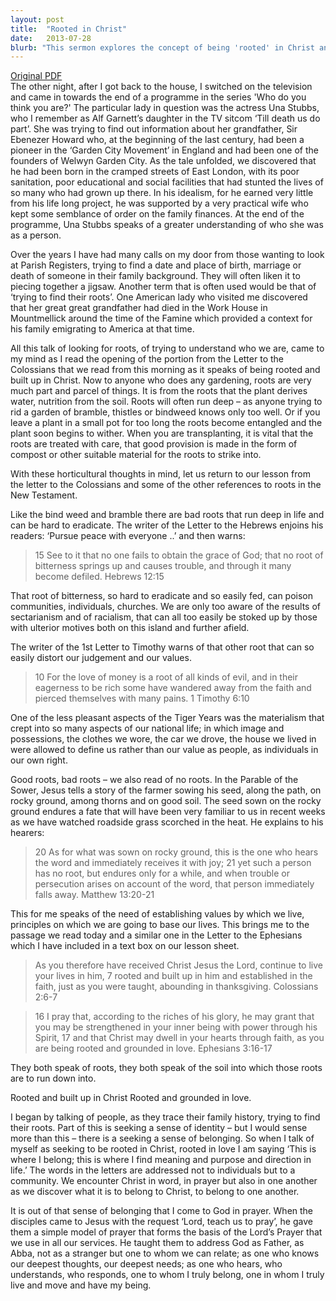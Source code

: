 ```yaml
---
layout: post
title:  "Rooted in Christ"
date:   2013-07-28
blurb: "This sermon explores the concept of being 'rooted' in Christ and love. It draws parallels between physical roots and spiritual roots, discussing how negative roots can poison communities and individuals, and how the absence of roots can lead to a lack of stability. The sermon emphasizes the importance of establishing values and principles based on faith in Christ and love."
---
```

[Original PDF](/assets/pdf/proper122013.pdf)    
The other night, after I got back to the house, I switched on the television and came in towards the end of a programme in the series 'Who do you think you are?' The particular lady in question was the actress Una Stubbs, who I remember as Alf Garnett’s daughter in the TV sitcom ‘Till death us do part’. She was trying to find out information about her grandfather, Sir Ebenezer Howard who, at the beginning of the last century, had been a pioneer in the ‘Garden City Movement’ in England and had been one of the founders of Welwyn Garden City. As the tale unfolded, we discovered that he had been born in the cramped streets of East London, with its poor sanitation, poor educational and social facilities that had stunted the lives of so many who had grown up there. In his idealism, for he earned very little from his life long project, he was supported by a very practical wife who kept some semblance of order on the family finances. At the end of the programme, Una Stubbs speaks of a greater understanding of who she was as a person.

Over the years I have had many calls on my door from those wanting to look at Parish Registers, trying to find a date and place of birth, marriage or death of someone in their family background. They will often liken it to piecing together a jigsaw. Another term that is often used would be that of ‘trying to find their roots’. One American lady who visited me discovered that her great great grandfather had died in the Work House in Mountmellick around the time of the Famine which provided a context for his family emigrating to America at that time.

All this talk of looking for roots, of trying to understand who we are, came to my mind as I read the opening of the portion from the Letter to the Colossians that we read from this morning as it speaks of being rooted and built up in Christ. Now to anyone who does any gardening, roots are very much part and parcel of things. It is from the roots that the plant derives water, nutrition from the soil. Roots will often run deep – as anyone trying to rid a garden of bramble, thistles or bindweed knows only too well. Or if you leave a plant in a small pot for too long the roots become entangled and the plant soon begins to wither. When you are transplanting, it is vital that the roots are treated with care, that good provision is made in the form of compost or other suitable material for the roots to strike into.

With these horticultural thoughts in mind, let us return to our lesson from the letter to the Colossians and some of the other references to roots in the New Testament.

Like the bind weed and bramble there are bad roots that run deep in life and can be hard to eradicate. The writer of the Letter to the Hebrews enjoins his readers: ‘Pursue peace with everyone ..’ and then warns:

> 15 See to it that no one fails to obtain the grace of God; that no root of bitterness springs up and causes trouble, and through it many become defiled. Hebrews 12:15

That root of bitterness, so hard to eradicate and so easily fed, can poison communities, individuals, churches. We are only too aware of the results of sectarianism and of racialism, that can all too easily be stoked up by those with ulterior motives both on this island and further afield.

The writer of the 1st Letter to Timothy warns of that other root that can so easily distort our judgement and our values.

> 10 For the love of money is a root of all kinds of evil, and in their eagerness to be rich some have wandered away from the faith and pierced themselves with many pains. 1 Timothy 6:10

One of the less pleasant aspects of the Tiger Years was the materialism that crept into so many aspects of our national life; in which image and possessions, the clothes we wore, the car we drove, the house we lived in were allowed to define us rather than our value as people, as individuals in our own right.

Good roots, bad roots – we also read of no roots. In the Parable of the Sower, Jesus tells a story of the farmer sowing his seed, along the path, on rocky ground, among thorns and on good soil. The seed sown on the rocky ground endures a fate that will have been very familiar to us in recent weeks as we have watched roadside grass scorched in the heat. He explains to his hearers:

> 20 As for what was sown on rocky ground, this is the one who hears the word and immediately receives it with joy; 21 yet such a person has no root, but endures only for a while, and when trouble or persecution arises on account of the word, that person immediately falls away. Matthew 13:20-21

This for me speaks of the need of establishing values by which we live, principles on which we are going to base our lives. This brings me to the passage we read today and a similar one in the Letter to the Ephesians which I have included in a text box on our lesson sheet.

> As you therefore have received Christ Jesus the Lord, continue to live your lives in him, 7 rooted and built up in him and established in the faith, just as you were taught, abounding in thanksgiving. Colossians 2:6-7

> 16 I pray that, according to the riches of his glory, he may grant that you may be strengthened in your inner being with power through his Spirit, 17 and that Christ may dwell in your hearts through faith, as you are being rooted and grounded in love. Ephesians 3:16-17

They both speak of roots, they both speak of the soil into which those roots are to run down into.

Rooted and built up in Christ
Rooted and grounded in love.

I began by talking of people, as they trace their family history, trying to find their roots. Part of this is seeking a sense of identity – but I would sense more than this – there is a seeking a sense of belonging. So when I talk of myself as seeking to be rooted in Christ, rooted in love I am saying ‘This is where I belong; this is where I find meaning and purpose and direction in life.’ The words in the letters are addressed not to individuals but to a community. We encounter Christ in word, in prayer but also in one another as we discover what it is to belong to Christ, to belong to one another.

It is out of that sense of belonging that I come to God in prayer. When the disciples came to Jesus with the request ‘Lord, teach us to pray’, he gave them a simple model of prayer that forms the basis of the Lord’s Prayer that we use in all our services. He taught them to address God as Father, as Abba, not as a stranger but one to whom we can relate; as one who knows our deepest thoughts, our deepest needs; as one who hears, who understands, who responds, one to whom I truly belong, one in whom I truly live and move and have my being.
